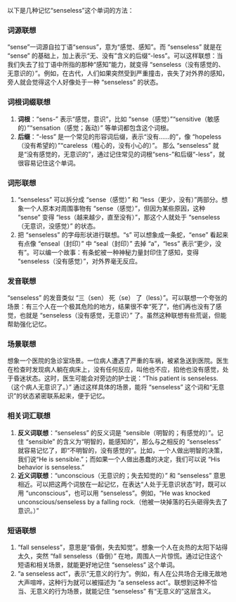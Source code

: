 以下是几种记忆“senseless”这个单词的方法：

### 词源联想
“sense”一词源自拉丁语“sensus”，意为“感觉、感知”。而 “senseless” 就是在 “sense” 的基础上，加上表示“无、没有”含义的后缀“-less”。可以这样联想：当我们失去了拉丁语中所指的那种“感知”能力，就变得 “senseless（没有感觉的、无意识的）”。例如，在古代，人们如果突然受到严重撞击，丧失了对外界的感知，旁人就会觉得这个人好像处于一种 “senseless” 的状态。

### 词根词缀联想
1. **词根**：“sens-” 表示“感觉，意识”，比如 “sense（感觉）”“sensitive（敏感的）”“sensation（感觉；轰动）” 等单词都包含这个词根。
2. **后缀**：“-less” 是一个常见的形容词后缀，表示“没有……的”，像 “hopeless（没有希望的）”“careless（粗心的，没有小心的）”。
那么 “senseless” 就是“没有感觉的，无意识的”，通过记住常见的词根“sens-”和后缀“-less”，就很容易记住这个单词。

### 词形联想
1. “senseless” 可以拆分成 “sense（感觉）” 和 “less（更少，没有）”两部分。想象一个人原本对周围事物有 “sense（感觉）”，但因为某些原因，这种 “sense” 变得 “less（越来越少，直至没有）”，那这个人就处于 “senseless（无意识，没感觉）” 的状态。
2. 把 “senseless” 的字母形状进行联想。“s” 可以想象成一条蛇，“ense” 看起来有点像 “enseal（封印）” 中 “seal（封印）” 去掉 “a”，“less” 表示“更少，没有”。可以编一个故事：有条蛇被一种神秘力量封印住了感知，变得 “senseless（没有感觉）”，对外界毫无反应。

### 发音联想
“senseless” 的发音类似 “三（sen） 死（se） 了（less）”。可以联想一个夸张的场景：有三个人在一个极其危险的地方，结果很不幸“死了”，他们再也没有了感觉，也就是 “senseless（没有感觉，无意识）” 了。虽然这种联想有些荒诞，但能帮助强化记忆。

### 场景联想
想象一个医院的急诊室场景。一位病人遭遇了严重的车祸，被紧急送到医院。医生在检查时发现病人躺在病床上，没有任何反应，叫他也不应，掐他也没有感觉，处于昏迷状态。这时，医生可能会对旁边的护士说：“This patient is senseless.（这个病人无意识了。）” 通过这样具体的场景，能将 “senseless” 这个词和“无意识”的状态紧密联系起来，便于记忆。

### 相关词汇联想
1. **反义词联想**：“senseless” 的反义词是 “sensible（明智的；有感觉的）”。记住 “sensible” 的含义为“明智的，能感知的”，那么与之相反的 “senseless” 就容易记忆了，即“不明智的，没有感觉的”。比如，一个人做出明智的决策，我们说“He is sensible.”；而如果一个人做出愚蠢的决定，我们可以说 “His behavior is senseless.”
2. **近义词联想**：“unconscious（无意识的；失去知觉的）” 和 “senseless” 意思相近。可以把这两个词放在一起记忆，在表达“人处于无意识状态”时，既可以用 “unconscious”，也可以用 “senseless”。例如，“He was knocked unconscious/senseless by a falling rock.（他被一块掉落的石头砸得失去了意识。）”

### 短语联想
1. “fall senseless”，意思是“昏倒，失去知觉”。想象一个人在炎热的太阳下站得太久，突然 “fall senseless（昏倒）” 在地，周围人一片惊慌。通过记住这个短语和相关场景，就能更好地记住 “senseless” 这个单词。
2. “a senseless act”，表示“无意义的行为”。例如，有人在公共场合无缘无故地大声喧哗，这种行为就可以被描述为 “a senseless act”。联想到这种不恰当、无意义的行为场景，就能记住 “senseless” 有“无意义的”这层含义。 